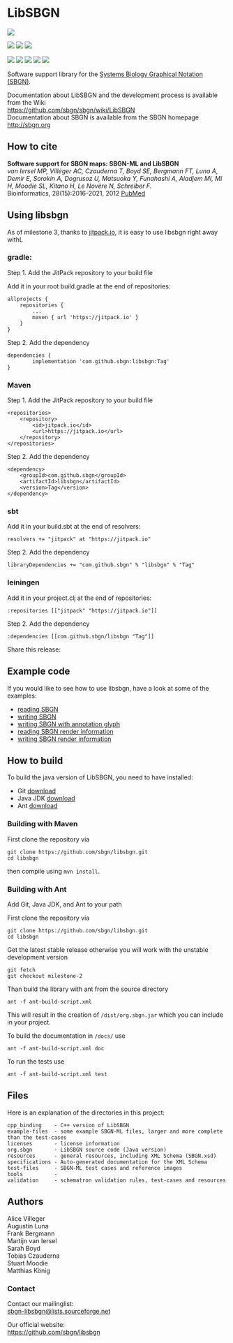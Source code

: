 # LibSBGN
[![](https://jitpack.io/v/sbgn/libsbgn.svg)](https://jitpack.io/#sbgn/libsbgn)

[![](https://github.com/tczauderna/libsbgn/actions/workflows/jdk8-maven.yml/badge.svg)](https://github.com/tczauderna/libsbgn/actions/workflows/jdk8-maven.yml) [![](https://github.com/tczauderna/libsbgn/actions/workflows/jdk11-maven.yml/badge.svg)](https://github.com/tczauderna/libsbgn/actions/workflows/jdk11-maven.yml) [![](https://github.com/tczauderna/libsbgn/actions/workflows/jdk16-maven.yml/badge.svg)](https://github.com/tczauderna/libsbgn/actions/workflows/jdk16-maven.yml)

<!-- [![](https://github.com/tczauderna/libsbgn/actions/workflows/jdk8-ant-build.yml/badge.svg)](https://github.com/tczauderna/libsbgn/actions/workflows/jdk8-ant-build.yml) [![](https://github.com/tczauderna/libsbgn/actions/workflows/jdk8-ant-docs.yml/badge.svg)](https://github.com/tczauderna/libsbgn/actions/workflows/jdk8-ant-docs.yml) [![](https://github.com/tczauderna/libsbgn/actions/workflows/jdk8-ant-tests.yml/badge.svg)](https://github.com/tczauderna/libsbgn/actions/workflows/jdk8-ant-tests.yml) [![](https://github.com/tczauderna/libsbgn/actions/workflows/jdk11-ant-build.yml/badge.svg)](https://github.com/tczauderna/libsbgn/actions/workflows/jdk11-ant-build.yml) [![](https://github.com/tczauderna/libsbgn/actions/workflows/jdk11-ant-docs.yml/badge.svg)](https://github.com/tczauderna/libsbgn/actions/workflows/jdk11-ant-docs.yml) [![](https://github.com/tczauderna/libsbgn/actions/workflows/jdk11-ant-tests.yml/badge.svg)](https://github.com/tczauderna/libsbgn/actions/workflows/jdk11-ant-tests.yml) [![](https://github.com/tczauderna/libsbgn/actions/workflows/jdk16-ant-build.yml/badge.svg)](https://github.com/tczauderna/libsbgn/actions/workflows/jdk16-ant-build.yml) [![](https://github.com/tczauderna/libsbgn/actions/workflows/jdk16-ant-docs.yml/badge.svg)](https://github.com/tczauderna/libsbgn/actions/workflows/jdk16-ant-docs.yml) [![](https://github.com/tczauderna/libsbgn/actions/workflows/jdk16-ant-tests.yml/badge.svg)](https://github.com/tczauderna/libsbgn/actions/workflows/jdk16-ant-tests.yml) [![](https://github.com/tczauderna/libsbgn/actions/workflows/jdk17-ant-build.yml/badge.svg)](https://github.com/tczauderna/libsbgn/actions/workflows/jdk17-ant-build.yml) [![](https://github.com/tczauderna/libsbgn/actions/workflows/jdk17-ant-docs.yml/badge.svg)](https://github.com/tczauderna/libsbgn/actions/workflows/jdk17-ant-docs.yml) [![](https://github.com/tczauderna/libsbgn/actions/workflows/jdk17-ant-tests.yml/badge.svg)](https://github.com/tczauderna/libsbgn/actions/workflows/jdk17-ant-tests.yml) [![](https://github.com/tczauderna/libsbgn/actions/workflows/jdk21-ant-build.yml/badge.svg)](https://github.com/tczauderna/libsbgn/actions/workflows/jdk21-ant-build.yml) [![](https://github.com/tczauderna/libsbgn/actions/workflows/jdk21-ant-docs.yml/badge.svg)](https://github.com/tczauderna/libsbgn/actions/workflows/jdk21-ant-docs.yml) [![](https://github.com/tczauderna/libsbgn/actions/workflows/jdk21-ant-tests.yml/badge.svg)](https://github.com/tczauderna/libsbgn/actions/workflows/jdk21-ant-tests.yml) -->
[![](https://github.com/tczauderna/libsbgn/actions/workflows/jdk8-ant.yml/badge.svg)](https://github.com/tczauderna/libsbgn/actions/workflows/jdk8-ant.yml) [![](https://github.com/tczauderna/libsbgn/actions/workflows/jdk11-ant.yml/badge.svg)](https://github.com/tczauderna/libsbgn/actions/workflows/jdk11-ant.yml) [![](https://github.com/tczauderna/libsbgn/actions/workflows/jdk16-ant.yml/badge.svg)](https://github.com/tczauderna/libsbgn/actions/workflows/jdk16-ant.yml) [![](https://github.com/tczauderna/libsbgn/actions/workflows/jdk17-ant.yml/badge.svg)](https://github.com/tczauderna/libsbgn/actions/workflows/jdk17-ant.yml) [![](https://github.com/tczauderna/libsbgn/actions/workflows/jdk21-ant.yml/badge.svg)](https://github.com/tczauderna/libsbgn/actions/workflows/jdk21-ant.yml)


Software support library for the [Systems Biology Graphical Notation (SBGN)](http://www.sbgn.org).

Documentation about LibSBGN and the development process is available from the Wiki  
https://github.com/sbgn/sbgn/wiki/LibSBGN  
Documentation about SBGN is available from the SBGN homepage    
http://sbgn.org

## How to cite
**Software support for SBGN maps: SBGN-ML and LibSBGN**  
*van Iersel MP, Villéger AC, Czauderna T, Boyd SE, Bergmann FT, Luna A, Demir E, Sorokin A, Dogrusoz U, Matsuoka Y, Funahashi A, Aladjem MI, Mi H, Moodie SL, Kitano H, Le Novère N, Schreiber F.*  
Bioinformatics, 28(15):2016-2021, 2012 [PubMed](https://www.ncbi.nlm.nih.gov/pubmed/22581176)

## Using libsbgn

As of milestone 3, thanks to [jitpack.io](https://jitpack.io/#sbgn/libsbgn), it is easy to use libsbgn right away withL 

### gradle: 

Step 1. Add the JitPack repository to your build file

Add it in your root build.gradle at the end of repositories:

	allprojects {
		repositories {
			...
			maven { url 'https://jitpack.io' }
		}
	}
Step 2. Add the dependency

	dependencies {
	        implementation 'com.github.sbgn:libsbgn:Tag'
	}


### Maven
Step 1. Add the JitPack repository to your build file

	<repositories>
		<repository>
		    <id>jitpack.io</id>
		    <url>https://jitpack.io</url>
		</repository>
	</repositories>
Step 2. Add the dependency

	<dependency>
	    <groupId>com.github.sbgn</groupId>
	    <artifactId>libsbgn</artifactId>
	    <version>Tag</version>
	</dependency> 

### sbt

Add it in your build.sbt at the end of resolvers:

 
    resolvers += "jitpack" at "https://jitpack.io"
        
    
Step 2. Add the dependency

	
	libraryDependencies += "com.github.sbgn" % "libsbgn" % "Tag"

### leiningen

Add it in your project.clj at the end of repositories:

 
    :repositories [["jitpack" "https://jitpack.io"]]
        
    
Step 2. Add the dependency

	
	:dependencies [[com.github.sbgn/libsbgn "Tag"]]	
Share this release: 

## Example code
If you would like to see how to use libsbgn, have a look at some of the examples: 

* [reading SBGN](org.sbgn/examples/org/sbgn/ReadExample.java)
* [writing SBGN](org.sbgn/examples/org/sbgn/WriteExample.java)
* [writing SBGN with annotation glyph](org.sbgn/examples/org/sbgn/WriteExampleAnnotation.java)
* [reading SBGN render information](org.sbgn/examples/org/sbgn/ReadExampleWithRender.java)
* [writing SBGN render information](org.sbgn/examples/org/sbgn/WriteRenderExtensionExample.java)


## How to build

To build the java version of LibSBGN, you need to have installed:

* Git [download](https://git-scm.com/downloads)
* Java JDK [download](http://www.oracle.com/technetwork/java/javase/downloads/index-jsp-138363.html)
* Ant [download](https://ant.apache.org/bindownload.cgi)

### Building with Maven

First clone the repository via
```
git clone https://github.com/sbgn/libsbgn.git
cd libsbgn
```

then compile using `mvn install`.


### Building with Ant

Add Git, Java JDK, and Ant to your path

First clone the repository via
```
git clone https://github.com/sbgn/libsbgn.git
cd libsbgn
```

Get the latest stable release otherwise you will work with the unstable development version
```
git fetch
git checkout milestone-2
```

Than build the library with ant from the source directory
```
ant -f ant-build-script.xml
```
This will result in the creation of `/dist/org.sbgn.jar` which you can include in your project.

To build the documentation in `/docs/` use
```
ant -f ant-build-script.xml doc
```

To run the tests use 
```
ant -f ant-build-script.xml test
``` 

## Files

Here is an explanation of the directories in this project:


    cpp_binding    - C++ version of LibSBGN  
    example-files  - some example SBGN-ML files, larger and more complete than the test-cases  
    licenses       - license information  
    org.sbgn       - LibSBGN source code (Java version)  
    resources      - general resources, including XML Schema (SBGN.xsd)  
    specifications - Auto-generated documentation for the XML Schema  
	test-files     - SBGN-ML test cases and reference images  
    tools		   - 
    validation     - schematron validation rules, test-cases and resources  
    

## Authors

Alice Villeger  
Augustin Luna  
Frank Bergmann  
Martijn van Iersel  
Sarah Boyd  
Tobias Czauderna  
Stuart Moodie  
Matthias König  

### Contact

Contact our mailinglist:  
sbgn-libsbgn@lists.sourceforge.net

Our official website:  
https://github.com/sbgn/libsbgn
